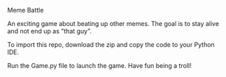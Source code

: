 Meme Battle

An exciting game about beating up other memes. The goal is to stay alive and not end up as "that guy".

To import this repo, download the zip and copy the code to your Python IDE.

Run the Game.py file to launch the game. Have fun being a troll!
